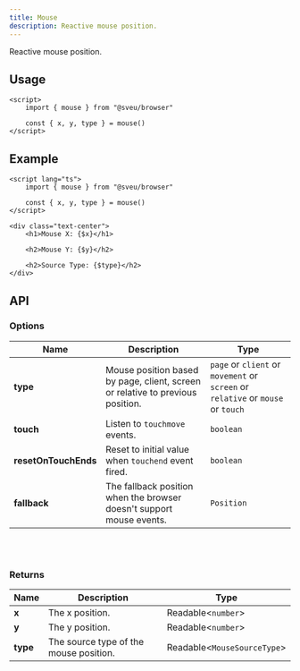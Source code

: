 ```yaml
---
title: Mouse
description: Reactive mouse position.
---
```


<script>
    import Meta from "$components/meta.svelte"
</script>

<Meta />

Reactive mouse position.

## Usage

```svelte
<script>
    import { mouse } from "@sveu/browser"

    const { x, y, type } = mouse()
</script>
```

## Example

```svelte live ln
<script lang="ts">
    import { mouse } from "@sveu/browser"

    const { x, y, type } = mouse()
</script>

<div class="text-center">
    <h1>Mouse X: {$x}</h1>

    <h2>Mouse Y: {$y}</h2>

    <h2>Source Type: {$type}</h2>
</div>
```

## API

### Options

| Name                 | Description                                         | Type               |
| -------------------- | --------------------------------------------------- | ------------------ |
| **type**             | Mouse position based by page, client, screen or relative to previous position. | `page` or `client` or `movement` or `screen` or `relative` or `mouse` or `touch` |
| **touch**            | Listen to `touchmove` events.                       | `boolean`            |
| **resetOnTouchEnds** | Reset to initial value when `touchend` event fired. | `boolean`            |
| **fallback**         | The fallback position when the browser doesn't support mouse events. | `Position`          |

<br/>
<br/>

### Returns

| Name     | Description                               | Type                                      |
| -------- | ----------------------------------------- | ----------------------------------------- |
| **x**    | The x position.                           | Readable<`number`>                        |
| **y**    | The y position.                           | Readable<`number`>                        |
| **type** | The source type of the mouse position.    | Readable<`MouseSourceType`>               |
